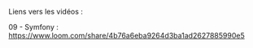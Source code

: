Liens vers les vidéos : 

09 - Symfony : https://www.loom.com/share/4b76a6eba9264d3ba1ad2627885990e5




